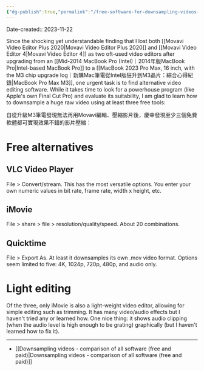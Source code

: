 ```yaml
---
{"dg-publish":true,"permalink":"/free-software-for-downsampling-videos-on-mac-m3-chip-m3/","noteIcon":"2"}
---
```


Date-created:: 2023-11-22

Since the shocking yet understandable finding that I lost both [[Movavi Video Editor Plus 2020\|Movavi Video Editor Plus 2020]] and [[Movavi Video Editor 4\|Movavi Video Editor 4]] as two oft-used video editors after upgrading from an [[Mid-2014 MacBook Pro (Intel)｜2014年版MacBook Pro\|Intel-based MacBook Pro]] to a [[MacBook 2023 Pro Max, 16 inch, with the M3 chip upgrade log｜新購Mac筆電從Intel版狂升到M3晶片：綜合心得紀錄\|MacBook Pro Max M3]], one urgent task is to find alternative video editing software. While it takes time to look for a powerhouse program (like Apple's own Final Cut Pro) and evaluate its suitability, I am glad to learn how to downsample a huge raw video using at least three free tools:

自從升級M3筆電發現無法再用Movavi編輯、壓縮影片後，慶幸發現至少三個免費軟體都可實現效果不錯的影片壓縮：
# Free alternatives

## VLC Video Player

File > Convert/stream. This has the most versatile options. You enter your own numeric values in bit rate, frame rate, width x height, etc.
## iMovie

File > share > file > resolution/quality/speed. About 20 combinations.
## Quicktime

File > Export As. At least it downsamples its own .mov video format. Options seem limited to five: 4K, 1024p, 720p, 480p, and audio only.
# Light editing

Of the three, only iMovie is also a light-weight video editor, allowing for simple editing such as trimming. It has many video/audio effects but I haven't tried any or learned how. One nice thing: it shows audio clipping (when the audio level is high enough to be grating) graphically (but I haven't learned how to fix it).

---

- [[Downsampling videos - comparison of all software (free and paid)\|Downsampling videos - comparison of all software (free and paid)]]